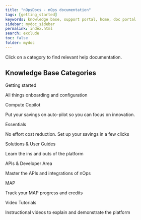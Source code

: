 ```yaml
---
title: "nOpsDocs - nOps documentation"
tags: [getting_started]
keywords: knowledge base, support portal, home, doc portal
sidebar: mydoc_sidebar
permalink: index.html
search: exclude
toc: false
folder: mydoc
---
```



Click on a category to find relevant help documentation.

<div class="row">
    <div class="col-lg-12">
        <h2 class="page-header">Knowledge Base Categories</h2>
    </div>
    <div class="col-md-4 col-sm-6">
        <div class="panel panel-default card text-center">
            <a href="tag_getting_started.html">
                <span class="link"></span>
            </a>   
            <div class="panel-heading">
                <span class="fa-stack small">
                       <i class="fa fa-circle fa-stack-2x text-primary"></i>
                       <i class="fa fa-gear fa-stack-1x fa-inverse"></i>                     
                </span>
            </div>
            <div class="panel-body">
                <p class="panel-topic">Getting started</p>
                <p>All things onboarding and configuration</p>
            </div>
        </div>
    </div>
    <div class="col-md-4 col-sm-6">
        <div class="panel panel-default card text-center">
             <a href="tag_copilot.html">
                <span class="link"></span>
             </a>   
            <div class="panel-heading">
                     <span class="fa-stack small">
                           <i class="fa fa-circle fa-stack-2x text-primary"></i>
                           <i class="fa fa-money-check-dollar fa-stack-1x fa-inverse"></i>
                     </span>
            </div>
            <div class="panel-body">
                <p class="panel-topic">Compute Copilot</p>
                <p>Put your savings on auto-pilot so you can focus on innovation.</p>
            </div>
        </div>
    </div>
    <div class="col-md-4 col-sm-6">
        <div class="panel panel-default card text-center">
             <a href="tag_essentials.html">
                <span class="link"></span>
             </a>   
            <div class="panel-heading">
                     <span class="fa-stack small">
                           <i class="fa fa-circle fa-stack-2x text-primary"></i>
                           <i class="fa fa-screwdriver-wrench fa-stack-1x fa-inverse"></i>
                     </span>
            </div>
            <div class="panel-body">
                <p class="panel-topic">Essentials</p>
                <p>No effort cost reduction.  Set up your savings in a few clicks</p>
            </div>
        </div>
    </div>
    <div class="col-md-4 col-sm-6">
        <div class="panel panel-default card text-center">
            <a href="tag_solutions.html">
                <span class="link"></span>
            </a> 
            <div class="panel-heading">
                <span class="fa-stack small">
                   <i class="fa fa-circle fa-stack-2x text-primary"></i>
                   <i class="fa fa-book-open-reader fa-stack-1x fa-inverse"></i>
                </span>
            </div>
            <div class="panel-body">
             <p class="panel-topic">Solutions & User Guides</p>
                <p>Learn the ins and outs of the platform</p>
            </div>
        </div>
    </div>
    <div class="col-md-4 col-sm-6">
        <div class="panel panel-default card text-center">
            <a href="tag_developer.html">
                <span class="link"></span>
            </a> 
            <div class="panel-heading">
                <span class="fa-stack small">
                   <i class="fa fa-circle fa-stack-2x text-primary"></i>
                   <i class="fa fa-webhook fa-stack-1x fa-inverse"></i>
                </span>
            </div>
            <div class="panel-body">
             <p class="panel-topic">APIs & Developer Area</p>
                <p>Master the APIs and integrations of nOps</p>
            </div>
        </div>
    </div>
    <div class="col-md-4 col-sm-6">
        <div class="panel panel-default card text-center">
            <a href="tag_map.html">
                <span class="link"></span>
            </a> 
            <div class="panel-heading">
                <span class="fa-stack small">
                   <i class="fa fa-circle fa-stack-2x text-primary"></i>
                   <i class="fa fa-map-location-dot fa-stack-1x fa-inverse"></i>
                </span>
            </div>
            <div class="panel-body">
             <p class="panel-topic">MAP</p>
                <p>Track your MAP progress and credits</p>
            </div>
        </div>
    </div>
    <div class="col-md-4 col-sm-6">
        <div class="panel panel-default card text-center">
            <a href="tag_tutorials.html">
                <span class="link"></span>
            </a> 
            <div class="panel-heading">
                <span class="fa-stack small">
                   <i class="fa fa-circle fa-stack-2x text-primary"></i>
                   <i class="fa fa-play fa-stack-1x fa-inverse"></i>
                </span>
            </div>
            <div class="panel-body">
             <p class="panel-topic">Video Tutorials</p>
                <p>Instructional videos to explain and demonstrate the platform</p>
            </div>
        </div>
    </div>
</div>